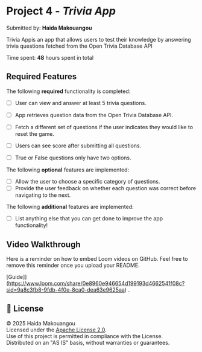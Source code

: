 # Project 4 - *Trivia App*

Submitted by: **Haida Makouangou**

Trivia Appis an app that allows users to test their knowledge by answering trivia questions fetched from the Open Trivia Database API 

Time spent: **48** hours spent in total

## Required Features

The following **required** functionality is completed:

- [ ] User can view and answer at least 5 trivia questions.
- [ ] App retrieves question data from the Open Trivia Database API.
- [ ] Fetch a different set of questions if the user indicates they would like to reset the game.
- [ ] Users can see score after submitting all questions.
- [ ] True or False questions only have two options.


The following **optional** features are implemented:

  
- [ ] Allow the user to choose a specific category of questions.
- [ ] Provide the user feedback on whether each question was correct before navigating to the next.

The following **additional** features are implemented:

- [ ] List anything else that you can get done to improve the app functionality!

## Video Walkthrough

Here is a reminder on how to embed Loom videos on GitHub. Feel free to remove this reminder once you upload your README. 

[Guide]](https://www.loom.com/share/0e8960e946654d199193d4662541f08c?sid=9a8c3fb8-9fdb-4f0e-8ca0-dea63e9625aa) .


## 📄 License

© 2025 Haida Makouangou  
Licensed under the [Apache License 2.0](http://www.apache.org/licenses/LICENSE-2.0).  
Use of this project is permitted in compliance with the License.  
Distributed on an "AS IS" basis, without warranties or guarantees.

